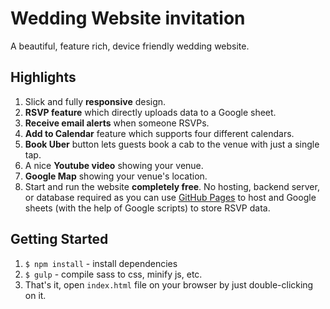# Wedding Website invitation

A beautiful, feature rich, device friendly wedding website.  

## Highlights

1. Slick and fully __responsive__ design.
2. __RSVP feature__ which directly uploads data to a Google sheet.
3. __Receive email alerts__ when someone RSVPs.
4. __Add to Calendar__ feature which supports four different calendars.
5. __Book Uber__ button lets guests book a cab to the venue with just a single tap.
6. A nice __Youtube video__ showing your venue.
7. __Google Map__ showing your venue's location.
8. Start and run the website __completely free__. No hosting, backend server, or database required as you can use
   [GitHub Pages](https://pages.github.com/) to host and Google sheets (with the help of Google scripts) to store RSVP
   data.

## Getting Started

1. `$ npm install` - install dependencies
1. `$ gulp` - compile sass to css, minify js, etc.
1. That's it, open `index.html` file on your browser by just double-clicking on it.
